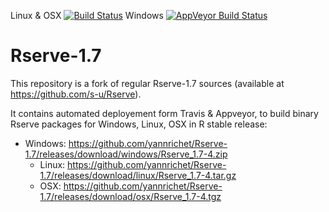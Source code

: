 Linux & OSX [![Build Status](https://travis-ci.org/yannrichet/Rserve-1.7.png)](https://travis-ci.org/yannrichet/Rserve-1.7)
Windows [![AppVeyor Build Status](https://ci.appveyor.com/api/projects/status/github/DiceKrigingClub/rserve-1-7-wc3jp?branch=master&svg=true)](https://ci.appveyor.com/project/DiceKrigingClub/rserve-1-7-wc3jp)

# Rserve-1.7

This repository is a fork of regular Rserve-1.7 sources (available at https://github.com/s-u/Rserve).

It contains automated deployement form Travis & Appveyor, to build binary Rserve packages for Windows, Linux, OSX in R stable release:

* Windows: https://github.com/yannrichet/Rserve-1.7/releases/download/windows/Rserve_1.7-4.zip
  * Linux: https://github.com/yannrichet/Rserve-1.7/releases/download/linux/Rserve_1.7-4.tar.gz
  * OSX: https://github.com/yannrichet/Rserve-1.7/releases/download/osx/Rserve_1.7-4.tgz


